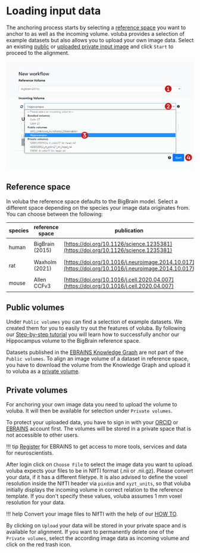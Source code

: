 # Loading input data

The anchoring process starts by selecting a [reference space](#reference-space) you want to anchor to as well as the incoming volume. voluba provides a selection of example datasets
but also allows you to upload your own image data. Select an existing [public](#public-volumes) or [uploaded private input image](#private-volumes) and click `Start` to proceed to the alignment.

![screenshot](images/new_workflow.png)

## Reference space

In voluba the reference space defaults to the BigBrain model. Select a different space depending on the species your image data originates from. You can choose between the following:

| species | reference space | publication | preview |
|---------|-----------------|-|-|
| human   | BigBrain (2015) | [https://doi.org/10.1126/science.1235381](https://doi.org/10.1126/science.1235381) | ![](images/human.png) |
| rat     | Waxholm (2021)  | [https://doi.org/10.1016/j.neuroimage.2014.10.017](https://doi.org/10.1016/j.neuroimage.2014.10.017) | ![](images/rat.png) |
| mouse   | Allen CCFv3 | [https://doi.org/10.1016/j.cell.2020.04.007](https://doi.org/10.1016/j.cell.2020.04.007) | ![](images/mouse.png) |

## Public volumes

Under `Public volumes` you can find a selection of example datasets. We created them for you to easily try out the
features of voluba. By following our [Step-by-step tutorial](tutorial.md) you will learn how to successfully anchor our
Hippocampus volume to the BigBrain reference space.

Datasets published in the [EBRAINS Knowledge Graph](https://search.kg.ebrains.eu/) are not part of
the `Public volumes`. To align an image volume of a dataset in reference space, you have to download the volume from the
Knowledge Graph and upload it to voluba as a [private volume](#private-volumes).

## Private volumes

For anchoring your own image data you need to upload the volume to voluba. It will then be available for selection under
`Private volumes`.

To protect your uploaded data, you have to sign in with your [ORCID](https://orcid.org/)
or [EBRAINS](https://ebrains.eu) account first. The volumes will be stored in a private space that is not accessible to other
users.

!!! tip
    [Register](https://ebrains.eu/register/) for EBRAINS to get access to more tools, services and data for neuroscientists.

After login click on `Choose File` to select the image data you want to upload. voluba expects your files to be in NIfTI
format (.nii or .nii.gz). Please convert your data, if it has a different filetype. It is also advised to define the voxel resolution inside the NIfTI header via `pixdim` and `xyzt_units`, so that voluba initially displays the incoming volume in correct relation to the reference template. If you don't specify these values, voluba assumes 1 mm voxel resolution for your data.

!!! help
    Convert your image files to NIfTI with the help of our [HOW TO](nifti_conversion.md).

By clicking on `Upload` your data will be stored in your private space and is available for alignment. If you want to
permanently delete one of the `Private volumes`, select the according image data as incoming volume and click on the red
trash icon.

